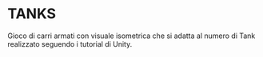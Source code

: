 # TANKS
Gioco di carri armati con visuale isometrica che si adatta al numero di Tank realizzato seguendo i tutorial di Unity.
